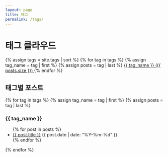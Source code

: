 ```yaml
---
layout: page
title: 태그
permalink: /tags/
---
```


<div class="tag-cloud">
  <h1>태그 클라우드</h1>
  
  {% assign tags = site.tags | sort %}
  {% for tag in tags %}
    {% assign tag_name = tag | first %}
    {% assign posts = tag | last %}
    <a href="{{ site.baseurl }}/tag/{{ tag_name | slugify }}/" class="tag-link" style="font-size: {{ posts.size | times: 2 | plus: 100 }}%">
      {{ tag_name }} <span class="tag-count">({{ posts.size }})</span>
    </a>
  {% endfor %}
</div>

<div class="tag-list">
  <h2>태그별 포스트</h2>
  
  {% for tag in tags %}
    {% assign tag_name = tag | first %}
    {% assign posts = tag | last %}
    <section class="tag-section" id="{{ tag_name | slugify }}">
      <h3>{{ tag_name }}</h3>
      <ul class="post-list">
        {% for post in posts %}
          <li>
            <a class="post-link" href="{{ post.url | relative_url }}">{{ post.title }}</a>
            <span class="post-date">{{ post.date | date: "%Y-%m-%d" }}</span>
          </li>
        {% endfor %}
      </ul>
    </section>
  {% endfor %}
</div> 